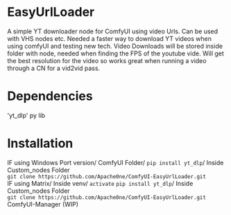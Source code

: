 # EasyUrlLoader
A simple YT downloader node for ComfyUI using video Urls. 
Can be used with VHS nodes etc.
Needed a faster way to download YT videos when using comfyUI and testing new tech. 
Video Downloads will be stored inside folder with node, needed when finding the FPS of the youtube vide. 
Will get the best resolution for the video so works great when running a video through a CN for a vid2vid pass.
# Dependencies
'yt_dlp' py lib
# Installation
IF using Windows Port version/ 
ComfyUI Folder/
```pip install yt_dlp```/
Inside Custom_nodes Folder\
```git clone https://github.com/Apache0ne/ComfyUI-EasyUrlLoader.git ```\
IF using Matrix/ 
Inside venv/
```activate```
```pip install yt_dlp```/
Inside Custom_nodes Folder\
```git clone https://github.com/Apache0ne/ComfyUI-EasyUrlLoader.git ```
ComfyUI-Manager (WIP)
